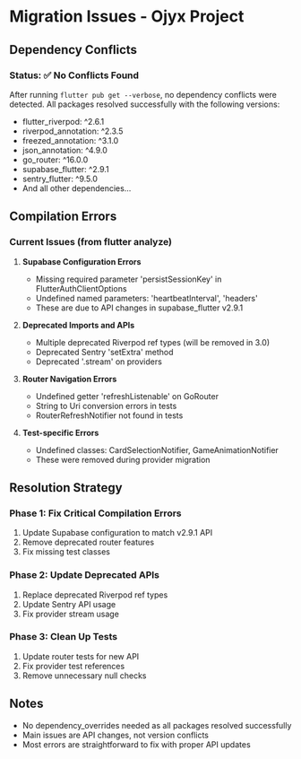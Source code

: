 # Migration Issues - Ojyx Project

## Dependency Conflicts

### Status: ✅ No Conflicts Found

After running `flutter pub get --verbose`, no dependency conflicts were detected. All packages resolved successfully with the following versions:

- flutter_riverpod: ^2.6.1
- riverpod_annotation: ^2.3.5
- freezed_annotation: ^3.1.0
- json_annotation: ^4.9.0
- go_router: ^16.0.0
- supabase_flutter: ^2.9.1
- sentry_flutter: ^9.5.0
- And all other dependencies...

## Compilation Errors

### Current Issues (from flutter analyze)

1. **Supabase Configuration Errors**
   - Missing required parameter 'persistSessionKey' in FlutterAuthClientOptions
   - Undefined named parameters: 'heartbeatInterval', 'headers'
   - These are due to API changes in supabase_flutter v2.9.1

2. **Deprecated Imports and APIs**
   - Multiple deprecated Riverpod ref types (will be removed in 3.0)
   - Deprecated Sentry 'setExtra' method
   - Deprecated '.stream' on providers

3. **Router Navigation Errors**
   - Undefined getter 'refreshListenable' on GoRouter
   - String to Uri conversion errors in tests
   - RouterRefreshNotifier not found in tests

4. **Test-specific Errors**
   - Undefined classes: CardSelectionNotifier, GameAnimationNotifier
   - These were removed during provider migration

## Resolution Strategy

### Phase 1: Fix Critical Compilation Errors
1. Update Supabase configuration to match v2.9.1 API
2. Remove deprecated router features
3. Fix missing test classes

### Phase 2: Update Deprecated APIs
1. Replace deprecated Riverpod ref types
2. Update Sentry API usage
3. Fix provider stream usage

### Phase 3: Clean Up Tests
1. Update router tests for new API
2. Fix provider test references
3. Remove unnecessary null checks

## Notes

- No dependency_overrides needed as all packages resolved successfully
- Main issues are API changes, not version conflicts
- Most errors are straightforward to fix with proper API updates